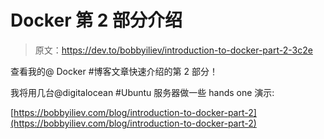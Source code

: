 # Docker 第 2 部分介绍

> 原文：<https://dev.to/bobbyiliev/introduction-to-docker-part-2-3c2e>

查看我的@ Docker #博客文章快速介绍的第 2 部分！

我将用几台@digitalocean #Ubuntu 服务器做一些 hands one 演示:

[https://bobbyiliev.com/blog/introduction-to-docker-part-2](https://bobbyiliev.com/blog/introduction-to-docker-part-2)